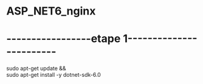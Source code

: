 # ASP_NET6_nginx
# -----------------etape 1------------------------
sudo apt-get update && \
sudo apt-get install -y dotnet-sdk-6.0
